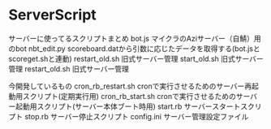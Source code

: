 # ServerScript
サーバーに使ってるスクリプトまとめ
bot.js マイクラのAziサーバー（自鯖）用のbot
nbt_edit.py scoreboard.datから引数に応じたデータを取得する(bot.jsとscoreget.shと連動)
restart_old.sh 旧式サーバー管理
start_old.sh 旧式サーバー管理
restart_old.sh 旧式サーバー管理

今開発しているもの
cron_rb_restart.sh cronで実行させるためのサーバー再起動用スクリプト(定期実行用)
cron_rb_start.sh cronで実行させるためのサーバー起動用スクリプト(サーバー本体ブート時用)
start.rb サーバースタートスクリプト
stop.rb サーバー停止スクリプト
config.ini サーバー管理設定ファイル
